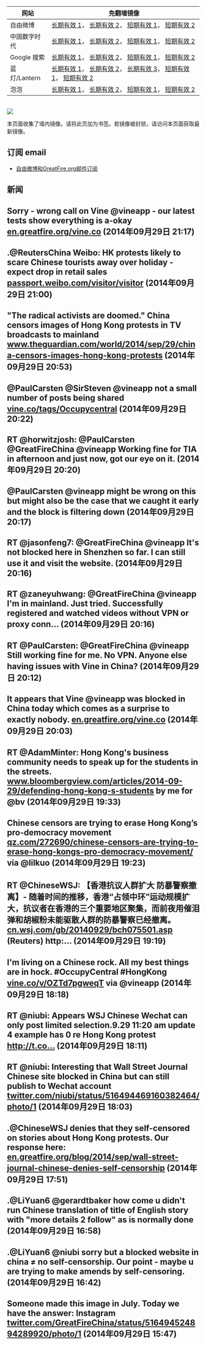 <table>
    <thead>
        <tr>
            <th>网站</th>
            <th>免翻墙镜像</th>
        </tr>
    </thead>
    <tbody>    
        <tr>
            <td>自由微博</td>
            <td>            
                <a href="https://edgecastcdn.net/00107ED/freeweibo/" target="_BLANK">长期有效 1</a>，            
                <a href="https://objects.dreamhost.com/freeweibo/index.html" target="_BLANK">长期有效 2</a>，            
                <a href="https://fw3.azurewebsites.net" target="_BLANK">短期有效 1</a>，            
                <a href="https://d1stdkq55ggsv7.cloudfront.net" target="_BLANK">短期有效 2</a>
            </td>
        </tr>    
        <tr>
            <td>中国数字时代</td>
            <td>            
                <a href="https://a248.e.akamai.net/f/1/1/1/dci.download.akamai.com/35985/159415/1/c/" target="_BLANK">长期有效 1</a>，            
                <a href="https://objects.dreamhost.com/cdt/index.html" target="_BLANK">长期有效 2</a>，            
                <a href="https://1ff2d.azurewebsites.net" target="_BLANK">短期有效 1</a>，            
                <a href="https://d29jekp4emy41a.cloudfront.net" target="_BLANK">短期有效 2</a>
            </td>
        </tr>    
        <tr>
            <td>Google 搜索</td>
            <td>            
                <a href="https://edgecastcdn.net/00107ED/g/" target="_BLANK">长期有效 1</a>，            
                <a href="https://objects.dreamhost.com/goo/index.html" target="_BLANK">长期有效 2</a>，            
                <a href="https://865ba.azurewebsites.net" target="_BLANK">短期有效 1</a>，            
                <a href="https://d3vv89cvqbrqlq.cloudfront.net" target="_BLANK">短期有效 2</a>
            </td>
        </tr>    
        <tr>
            <td>蓝灯/Lantern</td>
            <td>            
                <a href="https://edgecastcdn.net/00107ED/lantern/" target="_BLANK">长期有效 1</a>，            
                <a href="https://a248.e.akamai.net/f/1/1/1/dci.download.akamai.com/35985/159415/1/l/" target="_BLANK">长期有效 2</a>，            
                <a href="https://objects.dreamhost.com/lantern/index.html" target="_BLANK">长期有效 3</a>，            
                <a href="https://c7511.azurewebsites.net" target="_BLANK">短期有效 1</a>，            
                <a href="https://dx1djqjpnvurw.cloudfront.net" target="_BLANK">短期有效 2</a>
            </td>
        </tr>    
        <tr>
            <td>泡泡</td>
            <td>            
                <a href="https://edgecastcdn.net/00107ED/paopao/" target="_BLANK">长期有效 1</a>，            
                <a href="https://objects.dreamhost.com/paopao/index.html" target="_BLANK">长期有效 2</a>，            
                <a href="https://paopao2.azurewebsites.net" target="_BLANK">短期有效 1</a>，            
                <a href="https://d19ysv8o6fv16v.cloudfront.net" target="_BLANK">短期有效 2</a>
            </td>
        </tr>
    </tbody>
</table>
<br/>
<img src="https://raw.githubusercontent.com/greatfire/z/master/logos.gif" />

本页面收集了墙内镜像。请将此页加为书签。若镜像被封锁，请访问本页面获取最新镜像。

## 订阅 email
* <a href="https://b.us7.list-manage.com/subscribe?u=854fca58782082e0cbdf204a0&id=c78949b93c">自由微博和GreatFire.org邮件订阅</a>
    
## 新闻
Sorry - wrong call on Vine @vineapp - our latest tests show everything is a-okay  <a href="https://en.greatfire.org/vine.co" target="_BLANK">en.greatfire.org/vine.co</a> (2014年09月29日 21:17)
 ---
.@ReutersChina Weibo: HK protests likely to scare Chinese tourists away over holiday - expect drop in retail sales <a href="http://passport.weibo.com/visitor/visitor?a=enter&url=http%3A%2F%2Fweibo.com%2F1589353923%2FBpfwXANH5%3Fmod%3Dweibotime&_rand=1412006704.6137" target="_BLANK">passport.weibo.com/visitor/visitor</a> (2014年09月29日 21:00)
 ---
"The radical activists are doomed." China censors images of Hong Kong protests in TV broadcasts to mainland <a href="http://www.theguardian.com/world/2014/sep/29/china-censors-images-hong-kong-protests?CMP=twt_gu" target="_BLANK">www.theguardian.com/world/2014/sep/29/china-censors-images-hong-kong-protests</a> (2014年09月29日 20:53)
 ---
@PaulCarsten @SirSteven @vineapp not a small number of posts being shared <a href="https://vine.co/tags/Occupycentral" target="_BLANK">vine.co/tags/Occupycentral</a> (2014年09月29日 20:22)
 ---
RT @horwitzjosh: @PaulCarsten @GreatFireChina @vineapp Working fine for TIA in afternoon and just now, got our eye on it. (2014年09月29日 20:20)
 ---
@PaulCarsten @vineapp might be wrong on this but might also be the case that we caught it early and the block is filtering down (2014年09月29日 20:17)
 ---
RT @jasonfeng7: @GreatFireChina @vineapp It's not blocked here in Shenzhen so far. I can still use it and visit the website. (2014年09月29日 20:16)
 ---
RT @zaneyuhwang: @GreatFireChina @vineapp I'm in mainland. Just tried. Successfully registered and watched videos without VPN or proxy conn… (2014年09月29日 20:16)
 ---
RT @PaulCarsten: @GreatFireChina @vineapp Still working fine for me. No VPN. Anyone else having issues with Vine in China? (2014年09月29日 20:12)
 ---
It appears that Vine @vineapp was blocked in China today which comes as a surprise to exactly nobody. <a href="https://en.greatfire.org/vine.co" target="_BLANK">en.greatfire.org/vine.co</a> (2014年09月29日 20:03)
 ---
RT @AdamMinter: Hong Kong's business community needs to speak up for the students in the streets. <a href="http://www.bloombergview.com/articles/2014-09-29/defending-hong-kong-s-students" target="_BLANK">www.bloombergview.com/articles/2014-09-29/defending-hong-kong-s-students</a> by me for @bv (2014年09月29日 19:33)
 ---
Chinese censors are trying to erase Hong Kong’s pro-democracy movement <a href="http://qz.com/272690/chinese-censors-are-trying-to-erase-hong-kongs-pro-democracy-movement/" target="_BLANK">qz.com/272690/chinese-censors-are-trying-to-erase-hong-kongs-pro-democracy-movement/</a> via @lilkuo (2014年09月29日 19:23)
 ---
RT @ChineseWSJ: 【香港抗议人群扩大 防暴警察撤离】- 随着时间的推移，香港“占领中环”运动规模扩大，抗议者在香港的三个重要地区聚集，而前夜用催泪弹和胡椒粉未能驱散人群的防暴警察已经撤离。<a href="http://cn.wsj.com/gb/20140929/bch075501.asp" target="_BLANK">cn.wsj.com/gb/20140929/bch075501.asp</a> (Reuters) http:… (2014年09月29日 19:19)
 ---
I'm living on a Chinese rock. All my best things are in hock. #OccupyCentral #HongKong <a href="https://vine.co/v/OZTd7pgweqT" target="_BLANK">vine.co/v/OZTd7pgweqT</a> via @vineapp (2014年09月29日 18:18)
 ---
RT @niubi: Appears WSJ Chinese Wechat can only post limited selection.9.29 11:20 am update 4 example has 0 re Hong Kong protest http://t.co… (2014年09月29日 18:11)
 ---
RT @niubi: Interesting that Wall Street Journal Chinese site blocked in China but can still publish to Wechat account <a href="https://twitter.com/niubi/status/516494469160382464/photo/1" target="_BLANK">twitter.com/niubi/status/516494469160382464/photo/1</a> (2014年09月29日 18:03)
 ---
.@ChineseWSJ denies that they self-censored on stories about Hong Kong protests. Our response here:
<a href="https://en.greatfire.org/blog/2014/sep/wall-street-journal-chinese-denies-self-censorship" target="_BLANK">en.greatfire.org/blog/2014/sep/wall-street-journal-chinese-denies-self-censorship</a> (2014年09月29日 17:51)
 ---
.@LiYuan6 @gerardtbaker how come u didn't run Chinese translation of title of English story with "more details 2 follow" as is normally done (2014年09月29日 16:58)
 ---
.@LiYuan6 @niubi sorry but a blocked website in china ≠ no self-censorship. Our point - maybe u are trying to make amends by self-censoring. (2014年09月29日 16:42)
 ---
Someone made this image in July. Today we have the answer: Instagram <a href="https://twitter.com/GreatFireChina/status/516494524894289920/photo/1" target="_BLANK">twitter.com/GreatFireChina/status/516494524894289920/photo/1</a> (2014年09月29日 15:47)
 ---
